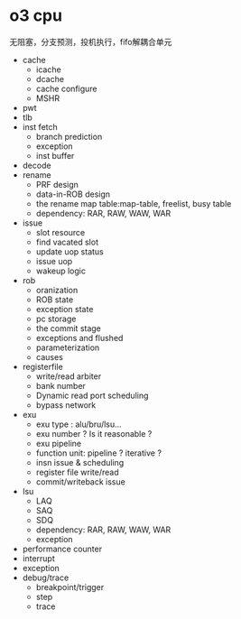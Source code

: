 # o3 cpu   

无阻塞，分支预测，投机执行，fifo解耦合单元    

- cache   
  * icache   
  * dcache    
  * cache configure   
  * MSHR  
- pwt  
- tlb  
- inst fetch   
  * branch prediction    
  * exception   
  * inst buffer   
- decode   
- rename   
  * PRF design    
  * data-in-ROB design   
  * the rename map table:map-table, freelist, busy table    
  * dependency: RAR, RAW, WAW, WAR   
- issue   
  * slot resource    
  * find vacated slot    
  * update uop status  
  * issue uop    
  * wakeup logic    
- rob   
  * oranization     
  * ROB state   
  * exception state   
  * pc storage   
  * the commit stage   
  * exceptions and flushed  
  * parameterization   
  * causes   
- registerfile   
  * write/read arbiter   
  * bank number   
  * Dynamic read port scheduling    
  * bypass network   
- exu   
  * exu type : alu/bru/lsu...      
  * exu number ? Is it reasonable ?    
  * exu pipeline 
  * function unit: pipeline ? iterative ?
  * insn issue & scheduling  
  * register file write/read   
  * commit/writeback issue
- lsu   
  * LAQ   
  * SAQ   
  * SDQ   
  * dependency: RAR, RAW, WAW, WAR   
  * exception   
- performance counter   
- interrupt    
- exception    
- debug/trace   
  * breakpoint/trigger      
  * step   
  * trace   
